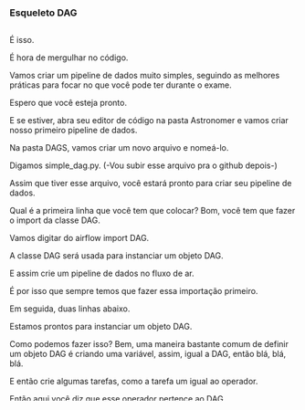 ### Esqueleto DAG
##

É isso.

É hora de mergulhar no código.

Vamos criar um pipeline de dados muito simples, seguindo as melhores práticas para focar no que você pode ter durante o exame.

Espero que você esteja pronto.

E se estiver, abra seu editor de código na pasta Astronomer e vamos criar nosso primeiro pipeline de dados.

Na pasta DAGS, vamos criar um novo arquivo e nomeá-lo.

Digamos simple_dag.py. (-Vou subir esse arquivo pra o github depois-)

Assim que tiver esse arquivo, você estará pronto para criar seu pipeline de dados.

Qual é a primeira linha que você tem que colocar? Bom, você tem que fazer o import da classe DAG.

Vamos digitar do airflow import DAG.

A classe DAG será usada para instanciar um objeto DAG.

E assim crie um pipeline de dados no fluxo de ar.

É por isso que sempre temos que fazer essa importação primeiro.

Em seguida, duas linhas abaixo.

Estamos prontos para instanciar um objeto DAG.

Como podemos fazer isso? Bem, uma maneira bastante comum de definir um objeto DAG é criando uma variável, assim, igual a DAG, então blá, blá, blá.

E então crie algumas tarefas, como a tarefa um igual ao operador.

Então aqui você diz que esse operador pertence ao DAG.

O mesmo para a tarefa dois, assim.

E assim por diante.

Bem, na verdade, existe uma maneira melhor e mais limpa de instanciar um objeto DAG.

Esta é a declaração [inaudível 00:01:38].

Em vez de ter todo esse código, uma coisa que podemos fazer é ter um with, a instrução with, depois o objeto DAG, então aqui vamos colocar alguns parâmetros como DAG, dois pontos.

E aí podemos colocar nossas tarefas sem precisar falar, esse operador pertence ao DAG com DAG igual a DAG.

Não precisamos fazer isso.

Podemos apenas digitar o sublinhado da tarefa um igual ao operador.

E é isso.

Não há necessidade de colocar DAG igual a DAG.

Isso torna seu deck mais limpo e você pode ver claramente que todas as suas tarefas pertencem aos seus DAGs, pois estarão sob a instrução with.

Depois de instanciar o objeto DAG, o que vem a seguir? Bom, temos que definir o primeiro e mais importante parâmetro, eu diria, que é o DAG ID.

O DAG ID é o identificador exclusivo do seu DAG e você deve garantir que ele seja exclusivo em todos os seus DAGs.

Caso contrário, você pode acabar com comportamentos estranhos em que o DAG mais recente é levado em consideração.

Você poderá vê-lo na interface do usuário, mas não na mais antiga.

Certifique-se de que seus IDs DAG sejam sempre exclusivos.

Nesse caso, podemos colocar o ID de sublinhado DAG igual ao DAG de sublinhado simples.

Normalmente, seu DAG ID será o nome final do seu DAG.
 
Tudo bem, agora temos isso.

O que devemos fazer em seguida? Mas, na verdade, nada.   

Não há mais nada a fazer.

Neste ponto.

Você criou com sucesso um pipeline de dados no airflow.

Fizemos a importação para a classe DAG.

Em seguida, instanciamos um objeto DAG.

Obviamente, isso não funciona porque o operador não existe, então vamos removê-lo.

E se você não colocar nenhum assim, é a única coisa que você precisa para criar um pipeline de dados no fluxo de ar.

Vamos verificar isso na interface do usuário.

Salve o arquivo e vá para a interface do usuário do fluxo de ar.

Digite admin, admin.

Aperte enter.

E como você pode ver, obtemos o DAG simples na partitura DAG.

Esse é o DAG que acabamos de criar.

Há algumas coisas a serem observadas aqui.

Primeiro, não há proprietário por padrão.

É o que podemos ver aqui.

E o agendamento [inaudível 00:03:56] está definido para um dia.

Por padrão, seus DAGs são programados para serem executados a cada 24 horas.

Esse é o intervalo agendado padrão.

Isso é ótimo.

Sabemos que, por padrão, esse DAG deve ser acionado a cada 24 horas.

Mas e a primeira data em que começará a ser agendada? Digamos que queremos começar a agendar esse pipeline de dados em 1º de janeiro de 2021.

E, em seguida, acionar esse DAG a cada 24 horas, conforme definido por padrão.

Obviamente há algo faltando aqui, que é a data de início.

Sempre que você cria um DAG no airflow, há dois parâmetros que você deve definir.

A primeira é a data de início.

E o segundo é o intervalo de agendamento.

A data de início e o intervalo de agendamento definem quando e com que frequência seu DAG deve ser acionado.

Como esse agendamento pode ser bem difícil no começo, vamos desmistificar no próximo vídeo, pois é super importante entender.





##
### DAG Skeleton
##
This is it. It's time to dive into the code. We are going to create a very simple data pipeline, following best practices in order to focus on what you might have during the exam. I hope you're ready. And if you are, well open your code editor in the folder, Astronomer, and let's create our first data pipeline.

In the folder, DAGS, let's create a new file and name it. Let's say simple_DAG.py. Once you have this file, you are ready to create your data pipeline. What is the first line you have to put? Well, you have to make the import of the DAG class. Let's type from airflow import DAG. The DAG class will be used in order to instantiate a DAG object. And so create a data pipeline in airflow. That's why we always have to make this import first.

Then two lines below. We are ready to instantiate a DAG object. How can we do that? Well, a pretty common way of defining a DAG object is by creating a variable, like that, equals to DAG, then blah, blah, blah. And then create some tasks, like task one equals to operator. Then here you say that this operator belongs to the DAG. Same for task two, like that. And so on. Well, actually there is a better way, and a cleaner way to instantiate a DAG object. This way is the [inaudible 00:01:38] statement. Instead of having all of this code, one thing we can is to have a with, the with statement, then the DAG object, then here we're going to put some parameters as DAG, colon. And then here we can put our tasks without having to say, this operator belongs to the DAG with DAG equal to DAG. We don't have to do that.

We can just type task underscore one equals to operator. And that's it. No need to put DAG equals DAG. It makes your deck cleaner, and you can clearly see that all of your tasks belong to your DAGs, as they will be under the with statement.

Once we have instantiated the DAG object, what next? Well, we have to define the first and most important parameter, I would say, which is the DAG ID. The DAG ID is the unique identifier of your DAG, and you have to make sure it is unique across all of your DAGs. Otherwise you might end up with weird behaviors where the most recent DAG is taken into account. You will be able to see it on UI, but not the older one. Make sure that your DAG IDs are always unique. In that case, we can put DAG underscore ID equals to simple underscore DAG. Usually your DAG ID will be the final name of your DAG.

All right, now we have that. What should we do next? But actually, nothing. There is nothing else to do. At this point. You have successfully created a data pipeline in airflow. We have made the import for the DAG class. Then we have in instantiated a DAG object. Obviously this doesn't work as operator doesn't exist, so let's remove it. And if you put none like that, that's the only thing you need in order to create a data pipeline in airflow. Let's verify this on the user interface. Save the file, then go to the UI of airflow. Type admin, admin. Hit enter. And as you can see, we obtain the DAG simple on the score DAG. That's the DAG we have just created.

There are a few things to notice here. First, there is no owner by default. That's what we can see here. And the scheduling [inaudible 00:03:56] is set to one day. By default, your DAGs are scheduled to run every 24 hours. That's the default scheduled interval. That's great. We know that by default, this DAG should be triggered every 24 hours.

But what about the first date at which it will start being scheduled? Let's say we want to start scheduling this data pipeline the 1st of January, 2021. And then trigger that DAG every 24 hours, as defined by default. Obviously there is something missing here, which is the start date. Whenever you create a DAG in airflow, there are two parameters that you have to define. The first one is the start date. And the second one is the schedule interval. The start date, and the schedule interval define when, and how often your DAG should be triggered. As that scheduling can be pretty difficult at first, lets demystify it in the next video, as it is super important to understand.
